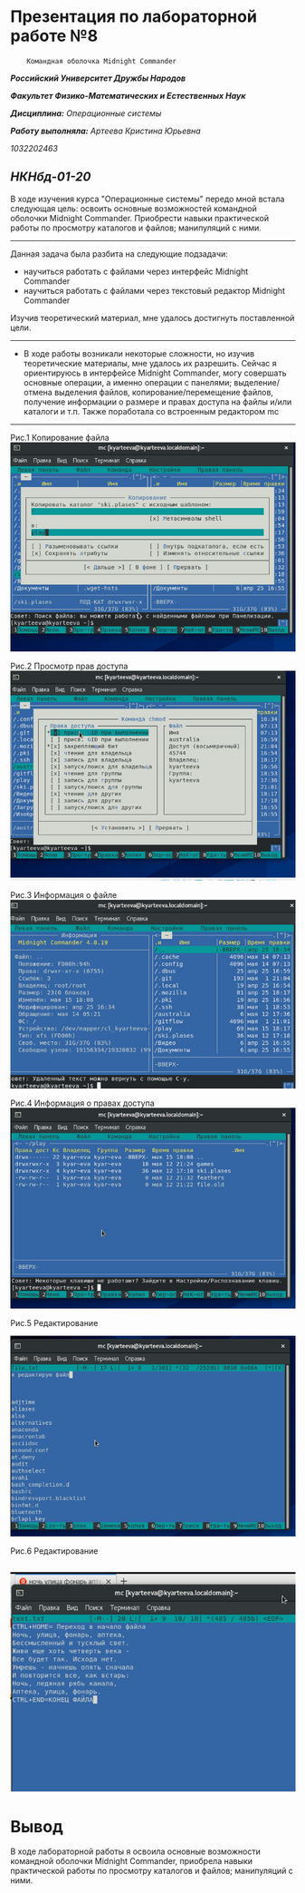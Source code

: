 # Презентация по лабораторной работе №8
        Командная оболочка Midnight Commander

***Российский Университет Дружбы Народов***

***Факультет Физико-Математических и Естественных Наук***

 ***Дисциплина:*** *Операционные системы*

 ***Работу выполняла:*** *Артеева Кристина Юрьевна*

 *1032202463*

 *НКНбд-01-20*
 ---

В ходе изучения курса "Операционные системы" передо мной встала следующая цель: освоить основные возможностей командной оболочки Midnight Commander. Приобрести навыки практической работы по просмотру каталогов и файлов; манипуляций с ними.

 ---
 Данная задача была разбита на следующие подзадачи:
- научиться работать с файлами через интерфейс Midnight Commander
- научиться работать с файлами через текстовый редактор Midnight Commander


 Изучив теоретический материал, мне удалось достигнуть поставленной цели.

 ---

 * В ходе работы возникали некоторые сложности, но изучив теоретические материалы, мне удалось их разрешить.
Сейчас я ориентируюсь в интерфейсе Midnight Commander, могу совершать основные операции, а именно 
операции с панелями; выделение/отмена выделения файлов, копирование/перемещение файлов, получение информации о размере и правах доступа
на файлы и/или каталоги и т.п. Также поработала со встроенным редактором mc
 ---
Рис.1 Копирование файла
![копирование каталога](screens/8.5.png)

Рис.2 Просмотр прав доступа
![изменение прав доступа](screens/8.6.png)

Рис.3 Информация о файле
![получила информацию о файле](screens/8.7.png)

Рис.4 Информация о правах доступа
![получила информацию о файле](screens/8.8.png)

Рис.5 Редактирование  

![редактирование содержимого текстового файла](screens/8.11.png)

Рис.6 Редактирование

![текстовый файл](screens/8.27.png)
 ---

 # Вывод
 В ходе лабораторной работы я освоила основные возможности командной оболочки Midnight Commander, приобрела навыки практической работы по просмотру каталогов и файлов; манипуляций с ними.
